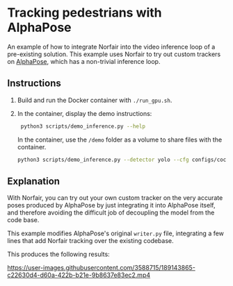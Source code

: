 # Tracking pedestrians with AlphaPose

An example of how to integrate Norfair into the video inference loop of a pre-existing solution. This example uses Norfair to try out custom trackers on [AlphaPose](https://github.com/MVIG-SJTU/AlphaPose), which has a non-trivial inference loop.

## Instructions

1. Build and run the Docker container with `./run_gpu.sh`.

2. In the container, display the demo instructions:

   ```bash
    python3 scripts/demo_inference.py --help
   ```

   In the container, use the `/demo` folder as a volume to share files with the container.

   ```bash
   python3 scripts/demo_inference.py --detector yolo --cfg configs/coco/resnet/256x192_res50_lr1e-3_1x.yaml --checkpoint pretrained_models/fast_res50_256x192.pth --video /demo/video.mp4 --save_video --outdir /demo/
   ```

## Explanation

With Norfair, you can try out your own custom tracker on the very accurate poses produced by AlphaPose by just integrating it into AlphaPose itself, and therefore avoiding the difficult job of decoupling the model from the code base.

This example modifies AlphaPose's original `writer.py` file, integrating a few lines that add Norfair tracking over the existing codebase.

This produces the following results:

https://user-images.githubusercontent.com/3588715/189143865-c22630d4-d60a-422b-b21e-9b8637e83ec2.mp4
